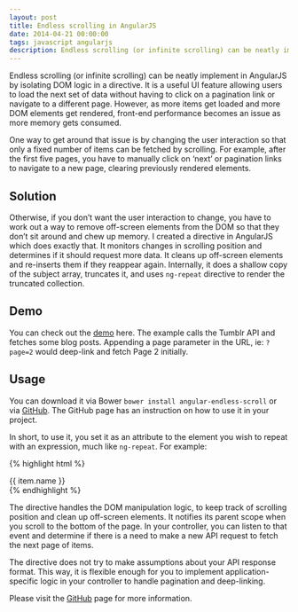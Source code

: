 ```yaml
---
layout: post
title: Endless scrolling in AngularJS
date: 2014-04-21 00:00:00
tags: javascript angularjs
description: Endless scrolling (or infinite scrolling) can be neatly implement in AngularJS by isolating DOM logic in a directive. It is a useful UI feature allowing users to load the next set of data without having to click on a pagination link or navigate to a different page. However, as more items get loaded and more DOM elements get rendered, front-end performance becomes an issue as more memory gets consumed.
---
```


Endless scrolling (or infinite scrolling) can be neatly implement in AngularJS by isolating DOM logic in a directive. It is a useful UI feature allowing users to load the next set of data without having to click on a pagination link or navigate to a different page. However, as more items get loaded and more DOM elements get rendered, front-end performance becomes an issue as more memory gets consumed.

One way to get around that issue is by changing the user interaction so that only a fixed number of items can be fetched by scrolling. For example, after the first five pages, you have to manually click on ‘next’ or pagination links to navigate to a new page, clearing previously rendered elements.

## Solution

Otherwise, if you don’t want the user interaction to change, you have to work out a way to remove off-screen elements from the DOM so that they don’t sit around and chew up memory. I created a directive in AngularJS which does exactly that. It monitors changes in scrolling position and determines if it should request more data. It cleans up off-screen elements and re-inserts them if they reappear again. Internally, it does a shallow copy of the subject array, truncates it, and uses `ng-repeat` directive to render the truncated collection.

## Demo

You can check out the [demo](/demos/angular/endless-scroll) here. The example calls the Tumblr API and fetches some blog posts. Appending a page parameter in the URL, ie: `?page=2` would deep-link and fetch Page 2 initially.

## Usage

You can download it via Bower `bower install angular-endless-scroll` or via [GitHub](https://github.com/davidchin/angular-endless-scroll). The GitHub page has an instruction on how to use it in your project.

In short, to use it, you set it as an attribute to the element you wish to repeat with an expression, much like `ng-repeat`. For example:

{% highlight html %}
<div class="container">
  <div endless-scroll="item in items">
    {{ item.name }}
  </div>
</div>
{% endhighlight %}

The directive handles the DOM manipulation logic, to keep track of scrolling position and clean up off-screen elements. It notifies its parent scope when you scroll to the bottom of the page. In your controller, you can listen to that event and determine if there is a need to make a new API request to fetch the next page of items.

The directive does not try to make assumptions about your API response format. This way, it is flexible enough for you to implement application-specific logic in your controller to handle pagination and deep-linking. 

Please visit the [GitHub](https://github.com/davidchin/angular-endless-scroll) page for more information. 
